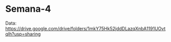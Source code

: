 # Semana-4

Data: https://drive.google.com/drive/folders/1mkY75Hk52jddDLazqXnbA1191UOvtqlh?usp=sharing
